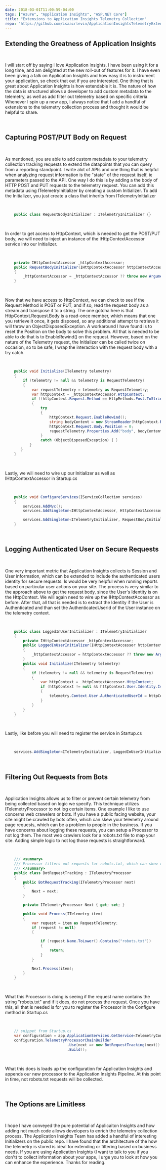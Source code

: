 ```yaml
---
date: 2018-03-01T11:00:59-04:00
tags: ["Azure", "Application Insights", "ASP.NET Core"]
title: "Extensions to Application Insights Telemetry Collection"
repo: "https://github.com/isaacrlevin/ApplicationInsightsTelemetryExtensions"
---
```


## Extending the Greatness of Application Insights

<br />

I will start off by saying I love Application Insights. I have been using it for a long time, and am delighted at the new roll-out of features for it. I have even been giving a talk on Application Insights and how easy it is to instrument your application, so check that out if you are interested. One thing that is great about Application Insights is how extendable it is. The nature of how the data is structured allows a developer to add custom metadata to the telemetry, as well as add filter out telemetry based on specific criteria. Whenever I spin up a new app, I always notice that I add a handful of extensions to the telemetry collection process and thought it would be helpful to share.

<br />

## Capturing POST/PUT Body on Request

<br />

As mentioned, you are able to add custom metadata to your telemetry collection tracking requests to extend the datapoints that you can query from a reporting standpoint. I write alot of APIs and one thing that is helpful when analyzing request information is the "state" of the request itself, ie parameters passed to the API. One way I do this is by adding a the body of HTTP POST and PUT requests to the telemetry request. You can add this metadata using ITelemetryInitializer by creating a custom Initializer. To add the Initializer, you just create a class that inherits from ITelemetryInitializer

<br />

```csharp
    public class RequestBodyInitializer : ITelemetryInitializer {}
```

<br />

In order to get access to HttpContext, which is needed to get the POST/PUT body, we will need to inject an instance of the IHttpContextAccessor service into our Initializer.

<br />

```csharp
    private IHttpContextAccessor _httpContextAccessor;
    public RequestBodyInitializer(IHttpContextAccessor httpContextAccessor)
    {
        _httpContextAccessor = _httpContextAccessor ?? throw new ArgumentNullException("httpContextAccessor");
    }
```

<br />

Now that we have access to HttpContext, we can check to see if the Request Method is POST or PUT, and if so, read the request body as a stream and transpose it to a string. The one gotcha here is that HttpContext.Request.Body is a read-once member, which means that one you retrieve it once, it gets disposed, so any additional attempt to retrieve it will throw an ObjectDisposedException. A workaround I have found is to reset the Position on the body to solve this problem. All that is needed to be able to do that is to EnableRewind() on the request. However, based on the nature of the Telemetry request, the Initializer can be called twice on occasion, so to be safe, I wrap the interaction with the request body with a try catch.

<br />

```csharp
    public void Initialize(ITelemetry telemetry)
    {
        if (telemetry != null && telemetry is RequestTelemetry)
        {
            var requestTelemetry = telemetry as RequestTelemetry;
            var httpContext = _httpContextAccessor.HttpContext;
            if ((httpContext.Request.Method == HttpMethods.Post.ToString() || httpContext.Request.Method == HttpMethods.Put.ToString()) && httpContext.Request.Body.CanRead)
            {
                try
                {
                    httpContext.Request.EnableRewind();
                    string bodyContent = new StreamReader(httpContext.Request.Body).ReadToEnd();
                    httpContext.Request.Body.Position = 0;
                    requestTelemetry.Properties.Add("body", bodyContent);
                }
                catch (ObjectDisposedException) { }
           }
       }
    }
```

<br />

Lastly, we will need to wire up our Initializer as well as IHttpContextAccessor in Startup.cs

<br />

```csharp
    public void ConfigureServices(IServiceCollection services)
    {
        services.AddMvc();
        services.AddSingleton<IHttpContextAccessor, HttpContextAccessor>();

        services.AddSingleton<ITelemetryInitializer, RequestBodyInitializer>();
    }
```

<br />

## Logging Authenticated User on Secure Requests

<br />

One very important metric that Application Insights collects is Session and User information, which can be extended to include the authenticated users identity for secure requests. Is would be very helpful when running reports based on particular user actions on your site. The process is very similar to the approach above to get the request body, since the User's Identity is on the HttpContext. We will again need to wire up the IHttpContextAccessor as before. After that, all that is needed is to extract the Identity if the User is Authenticated and than set the AuthenticatedUserId of the User instance on the telemetry context.

<br />

```csharp
    public class LoggedInUserInitializer : ITelemetryInitializer
    {
        private IHttpContextAccessor _httpContextAccessor;
        public LoggedInUserInitializer(IHttpContextAccessor httpContextAccessor)
        {
            _httpContextAccessor = httpContextAccessor ?? throw new ArgumentNullException("httpContextAccessor");
        }
        public void Initialize(ITelemetry telemetry)
        {
            if (telemetry != null && telemetry is RequestTelemetry)
            {
                var httpContext = _httpContextAccessor.HttpContext;
                if (httpContext != null && httpContext.User.Identity.IsAuthenticated == true && httpContext.User.Identity.Name != null)
                {
                    telemetry.Context.User.AuthenticatedUserId = httpContext.User.Identity.Name;
                }
            }
        }
    }
```

<br />

Lastly, like before you will need to register the service in Startup.cs

<br />

```csharp
    services.AddSingleton<ITelemetryInitializer, LoggedInUserInitializer>();
```

<br />

## Filtering Out Requests from Bots

<br />

Application Insights allows us to filter or prevent certain telemetry from being collected based on logic we specify. This technique utilizes ITelemetryProcessor to not log certain items. One example I like to use concerns web crawelers or bots. If you have a public facing website, your site might be crawled by bots often, which can skew your telemetry around page requests, which can be a problem to people in the business. If you have concerns about logging these requests, you can setup a Processor to not log them. The most web crawlers look for a robots.txt file to map your site. Adding simple logic to not log those requests is straightforward.

<br />

```csharp
    /// <summary>
    /// Processor filters out requests for robots.txt, which can skew request numbers if not filtered in reporting
    /// </summary>
    public class BotRequestTracking : ITelemetryProcessor
    {
        public BotRequestTracking(ITelemetryProcessor next)
        {
            Next = next;
        }

        private ITelemetryProcessor Next { get; set; }

        public void Process(ITelemetry item)
        {
            var request = item as RequestTelemetry;
            if (request != null)
            {

                if (request.Name.ToLower().Contains("robots.txt"))
                {
                    return;
                }
            }

            Next.Process(item);
        }
    }
```

<br />

What this Processor is doing is seeing if the request name contains the string "robots.txt" and if it does, do not process the request. Once you have this, all that is needed is for you to register the Processor in the Configure method in Startup.cs

<br />

```csharp
    // snippet from Startup.cs
    var configuration = app.ApplicationServices.GetService<TelemetryConfiguration>();
    configuration.TelemetryProcessorChainBuilder
                            .Use(next => new BotRequestTracking(next))
                            .Build();
```

<br />

What this does is loads up the configuration for Application Insights and appends our new processor to the Application Insights Pipeline. At this point in time, not robots.txt requests will be collected.

<br />

## The Options are Limitless

<br />

I hope I have conveyed the pure potential of Applicaiton Insights and how adding not much code allows developers to enrich the telemetry collection process. The Application Insights Team has added a handful of interesting Initializers on the public repo. I have found that the architecture of the how the telemetry is stored is ideal for extending or filtering based on business needs. If you are using Application Insights (I want to talk to you if you don't) to collect information about your apps, I urge you to look at how you can enhance the experience. Thanks for reading.